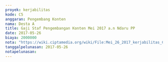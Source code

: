 ```yaml
---
proyek: kerjabilitas
kode: C5
anggaran: Pengembang Konten
nama: Desta A
title: Gaji Staf Pengembangan Konten Mei 2017 a.n Ndaru PP
date: 2017-05-26
biaya: 2000000
nota: "https://wiki.ciptamedia.org/wiki/File:Mei_26_2017_kerjabilitas_C5_gaji_pengembang_konten_ndaru904.jpg"
tanggalpelunasan: 2017-05-26
notapelunasan:
---
```

